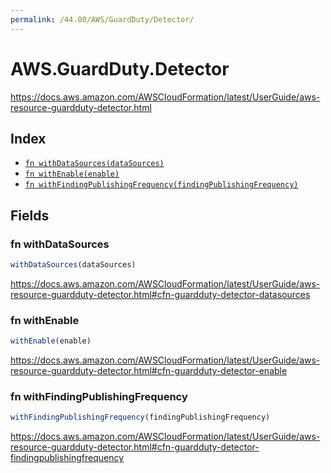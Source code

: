 ```yaml
---
permalink: /44.00/AWS/GuardDuty/Detector/
---
```


# AWS.GuardDuty.Detector

https://docs.aws.amazon.com/AWSCloudFormation/latest/UserGuide/aws-resource-guardduty-detector.html

## Index

* [`fn withDataSources(dataSources)`](#fn-withdatasources)
* [`fn withEnable(enable)`](#fn-withenable)
* [`fn withFindingPublishingFrequency(findingPublishingFrequency)`](#fn-withfindingpublishingfrequency)

## Fields

### fn withDataSources

```ts
withDataSources(dataSources)
```

https://docs.aws.amazon.com/AWSCloudFormation/latest/UserGuide/aws-resource-guardduty-detector.html#cfn-guardduty-detector-datasources

### fn withEnable

```ts
withEnable(enable)
```

https://docs.aws.amazon.com/AWSCloudFormation/latest/UserGuide/aws-resource-guardduty-detector.html#cfn-guardduty-detector-enable

### fn withFindingPublishingFrequency

```ts
withFindingPublishingFrequency(findingPublishingFrequency)
```

https://docs.aws.amazon.com/AWSCloudFormation/latest/UserGuide/aws-resource-guardduty-detector.html#cfn-guardduty-detector-findingpublishingfrequency